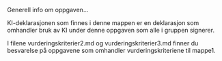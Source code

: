 Generell info om oppgaven...

KI-deklarasjonen som finnes i denne mappen er en deklarasjon som omhandler bruk av KI under denne oppgaven som alle i gruppen signerer.

I filene vurderingskriterier2.md og vurderingskriterier3.md finner du besvarelse på oppgavene som omhandler vurderingskriteriene til mappe1. 